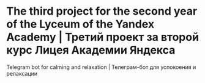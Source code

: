 # The third project for the second year of the Lyceum of the Yandex Academy | Третий проект за второй курс Лицея Академии Яндекса
Telegram bot for calming and relaxation | Телеграм-бот для успокоения и релаксации
